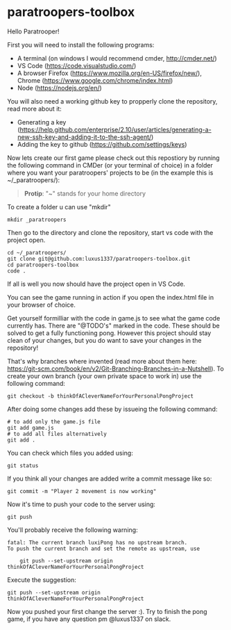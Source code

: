 # paratroopers-toolbox
Hello Paratrooper!

First you will need to install the following programs:
* A terminal (on windows I would recommend cmder, http://cmder.net/)
* VS Code (https://code.visualstudio.com/)
* A browser Firefox (https://www.mozilla.org/en-US/firefox/new/), Chrome (https://www.google.com/chrome/index.html)
* Node (https://nodejs.org/en/)

You will also need a working github key to propperly clone the repository, read more about it:
* Generating a key (https://help.github.com/enterprise/2.10/user/articles/generating-a-new-ssh-key-and-adding-it-to-the-ssh-agent/)
* Adding the key to github (https://github.com/settings/keys)

Now lets create our first game please check out this repostiory by running the following command in CMDer (or your terminal of choice) in a folder where you want your paratroopers' projects to be (in the example this is ~/_paratroopers/):

> __Protip__: "~" stands for your home directory


To create a folder u can use "mkdir"
```
mkdir _paratroopers
```
Then go to the directory and clone the repository, start vs code with the project open.

```
cd ~/_paratroopers/
git clone git@github.com:luxus1337/paratroopers-toolbox.git
cd paratroopers-toolbox
code .
```
If all is well you now should have the project open in VS Code. 

You can see the game running in action if you open the index.html file in your browser of choice.

Get yourself formilliar with the code in game.js to see what the game code currently has. There are "@TODO's" marked in the code. These should be solved to get a fully functioning pong. However this project should stay clean of your changes, but you do want to save your changes in the repository!

That's why branches where invented (read more about them here: https://git-scm.com/book/en/v2/Git-Branching-Branches-in-a-Nutshell). To create your own branch (your own private space to work in) use the following command:
```
git checkout -b thinkOfACleverNameForYourPersonalPongProject
```
After doing some changes add these by issueing the following command:
```
# to add only the game.js file
git add game.js
# to add all files alternatively
git add .
```
You can check which files you added using:
```
git status
```
If you think all your changes are added write a commit message like so:
```
git commit -m "Player 2 movement is now working"
```
Now it's time to push your code to the server using:
```
git push
```
You'll probably receive the following warning:
```
fatal: The current branch luxiPong has no upstream branch.
To push the current branch and set the remote as upstream, use

    git push --set-upstream origin thinkOfACleverNameForYourPersonalPongProject

```
Execute the suggestion:
```
git push --set-upstream origin thinkOfACleverNameForYourPersonalPongProject
```

Now you pushed your first change the server :). Try to finish the pong game, if you have any question pm @luxus1337 on slack.

